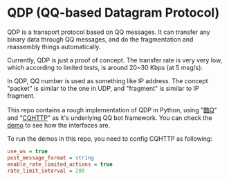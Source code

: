 # QDP (QQ-based Datagram Protocol)

QDP is a transport protocol based on QQ messages. It can transfer any binary data through QQ messages, and do the fragmentation and reassembly things automatically.

Currently, QDP is just a proof of concept. The transfer rate is very very low, which according to limited tests, is around 20~30 Kbps (at 5 msg/s).

In QDP, QQ number is used as something like IP address. The concept "packet" is similar to the one in UDP, and "fragment" is similar to IP fragment.

This repo contains a rough implementation of QDP in Python, using "[酷Q](https://cqp.cc)" and "[CQHTTP](https://cqhttp.cc)" as it's underlying QQ bot framework. You can check the [demo](demo) to see how the interfaces are.

To run the demos in this repo, you need to config CQHTTP as following:

```ini
use_ws = true
post_message_format = string
enable_rate_limited_actions = true
rate_limit_interval = 200
```
